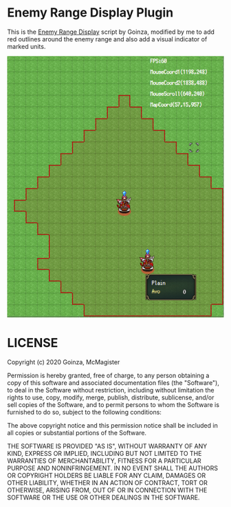 # Enemy Range Display Plugin

This is the [Enemy Range Display] script by Goinza, modified by me to add red outlines around the enemy range and also add a visual indicator of marked units.

![Example][1]

# LICENSE

Copyright (c) 2020 Goinza, McMagister

Permission is hereby granted, free of charge, to any person obtaining a copy of
this software and associated documentation files (the "Software"), to deal in
the Software without restriction, including without limitation the rights to
use, copy, modify, merge, publish, distribute, sublicense, and/or sell copies
of the Software, and to permit persons to whom the Software is furnished to do
so, subject to the following conditions:

The above copyright notice and this permission notice shall be included in all
copies or substantial portions of the Software.

THE SOFTWARE IS PROVIDED "AS IS", WITHOUT WARRANTY OF ANY KIND, EXPRESS OR
IMPLIED, INCLUDING BUT NOT LIMITED TO THE WARRANTIES OF MERCHANTABILITY,
FITNESS FOR A PARTICULAR PURPOSE AND NONINFRINGEMENT. IN NO EVENT SHALL THE
AUTHORS OR COPYRIGHT HOLDERS BE LIABLE FOR ANY CLAIM, DAMAGES OR OTHER
LIABILITY, WHETHER IN AN ACTION OF CONTRACT, TORT OR OTHERWISE, ARISING FROM,
OUT OF OR IN CONNECTION WITH THE SOFTWARE OR THE USE OR OTHER DEALINGS IN THE
SOFTWARE.


[1]: Example.png

[Enemy Range Display]: https://github.com/Goinza/Plugins-for-SRPG-Studio/tree/master/Enemy%20Range%20Display

